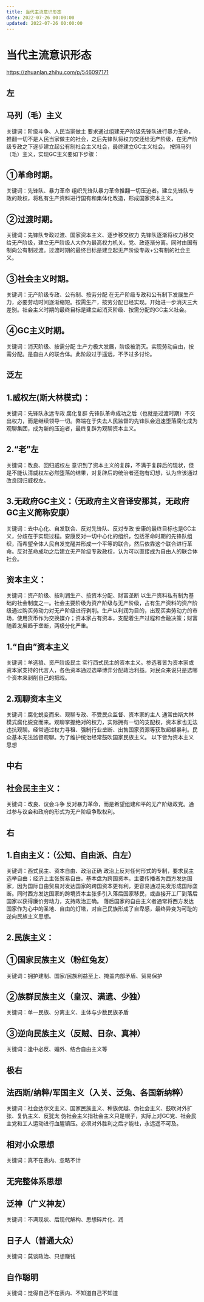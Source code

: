 ```yaml
---
title: 当代主流意识形态
date: 2022-07-26 00:00:00
updated: 2022-07-26 00:00:00
---
```



# 当代主流意识形态


https://zhuanlan.zhihu.com/p/546097171


## 左
## 马列（毛）主义
关键词：阶级斗争、人民当家做主
要求通过组建无产阶级先锋队进行暴力革命，推翻一切不是人民当家做主的社会，之后先锋队将权力交还给无产阶级，在无产阶级专政之下逐步建立起公有制社会主义社会，最终建立GC主义社会。
按照马列（毛）主义，实现GC主义要如下步骤：
## ①革命时期。
关键词：先锋队、暴力革命
组织先锋队暴力革命推翻一切压迫者。建立先锋队专政的政权，将私有生产资料进行国有和集体化改造，形成国家资本主义。
## ②过渡时期。
关键词：先锋队专政过渡、国家资本主义、逐步移交权力
先锋队逐渐将权力移交给无产阶级，建立无产阶级人大作为最高权力机关。党、政逐渐分离。同时由国有制向公有制过渡。过渡时期的最终目标是建立起无产阶级专政+公有制的社会主义。
## ③社会主义时期。
关键词：无产阶级专政、公有制、按劳分配
在无产阶级专政和公有制下发展生产力，必要劳动时间逐渐缩短。按需生产，按劳分配已经实现。开始进一步消灭三大差别。社会主义时期的最终目标是建立起消灭阶级、按需分配的GC主义社会。
## ④GC主义时期。
关键词：消灭阶级、按需分配
生产力极大发展，阶级被消灭。实现劳动自由，按需分配。是自由人的联合体。此阶段过于遥远，不予过多讨论。

## 泛左
## 1.威权左(斯大林模式)：
关键词：先锋队永远专政 腐化复辟
先锋队革命成功之后（也就是过渡时期）不交出权力，而是继续领导一切。弊端在于失去人民监督的先锋队会迅速堕落腐化成为观聊集团，成为新的压迫者，最终复辟为观聊资本主义。
## 2.“老”左
关键词：改良、回归威权左
意识到了资本主义的复辟，不满于复辟后的现状，但是不能认清威权左必然堕落的结果，对复辟后的统治者还抱有幻想，认为应该通过改良回归威权左。
## 3.无政府GC主义：（无政府主义音译安那其，无政府GC主义简称安康）
关键词：去中心化、自发联合、反对先锋队、反对专政
安康的最终目标也是GC主义，分歧在于实现过程。安康反对一切中心化的组织，包括革命时期的先锋队组织，而希望全体人民自发觉醒并形成一个平等的联合，然后依靠这个联合进行革命。反对革命成功之后建立无产阶级专政政权，认为可以直接成为自由人的联合体社会。

## 资本主义：
关键词：资产阶级、按利润生产、按资本分配、财富垄断
以生产资料私有制为基础的社会制度之一。社会主要阶级为资产阶级与无产阶级，占有生产资料的资产阶级通过购买劳动力对无产阶级进行剥削。生产以利润为目的，出现买卖劳动力的市场，使用货币作为交换媒介；资本家占有资本，支配着生产过程和金融决策；财富随着发展趋于垄断，两极分化严重。
## 1.“自由”资本主义
关键词：羊选狼、资产阶级民主
实行西式民主的资本主义。参选者皆为资本家或资本家支持的代言人，各色资本通过选举博弈分配政治利益。对民众来说只是选哪个资本来剥削自己的把戏。
## 2.观聊资本主义
关键词：腐化蜕变而来、观聊专政、不受民众监督、资本家的主人
通常由斯大林模式腐化蜕变而来。观聊掌握绝对的权力，实际拥有一切的支配权，资本家也无法违抗观聊。经常通过权力寻租、强制行业垄断、出售国家资源等获取超额暴利。民众基本无法监督观聊。为了维护统治经常鼓吹国家民族主义。
以下皆为资本主义思想
## 中右
## 社会民主主义：
关键词：改良、议会斗争
反对暴力革命，而是希望组建和平的无产阶级政党。通过参与议会和政府的形式为无产阶级争取权利。
## 右
## 1.自由主义：（公知、自由派、白左）
关键词：西式民主、资本自由、政治正确
政治上反对任何形式的专制，要求民主选举自由；经济上主张贸易自由。基本盘为跨国资本。主要传播者为西方发达国家，因为国际自由贸易对发达国家的跨国资本更有利，更容易通过先发形成国际垄断。同时西方发达国家的跨境资本主张多引入落后国家移民，或直接开工厂到落后国家以获得廉价劳动力，支持政治正确。
落后国家的自由主义者通常将西方发达国家作为心中的圣地、自由的灯塔，对自己民族形成了自卑感，最终异变为可耻的逆向民族主义思想。
## 2.民族主义：
## ①国家民族主义（粉红兔友）
关键词：拥护建制、国家/民族利益至上、掩盖内部矛盾、贸易保护

## ②族群民族主义（皇汉、满遗、少独）
关键词：单一民族、分离主义、主体与少数民族矛盾

## ③逆向民族主义（反贼、日杂、真神）
关键词：逢中必反、媚外、结合自由主义等
## 极右
## 法西斯/纳粹/军国主义（入关、泛兔、各国新纳粹）
关键词：社会达尔文主义、国家民族主义、种族优越、伪社会主义、鼓吹对外扩张、复仇主义、反犹太
伪社会主义指社会主义只是幌子，实际上对GC党、社会民主党和工人运动进行血腥镇压。必须对外胜利之后才能社，永远遥不可及。

## 相对小众思想
关键词：真不在表内、忽略不计

## 无完整体系思想
## 泛神（广义神友）
关键词：不满现状、后现代解构、思想碎片化、润
## 日子人（普通大众）
关键词：莫谈政治、只想赚钱
## 自作聪明
关键词：觉得自己不在表内、不知道自己不知道
